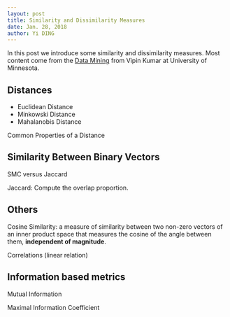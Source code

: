 ```yaml
--- 
layout: post
title: Similarity and Dissimilarity Measures
date: Jan. 28, 2018
author: Yi DING
---
```


In this post we introduce some similarity and dissimilarity measures. Most content come from the [Data Mining](https://www-users.cs.umn.edu/~kumar001/dmbook/index.php) from Vipin Kumar at University of Minnesota.

## Distances
* Euclidean Distance
* Minkowski Distance
* Mahalanobis Distance

Common Properties of a Distance

## Similarity Between Binary Vectors
SMC versus Jaccard

Jaccard: Compute the overlap proportion.

## Others
Cosine Similarity: a measure of similarity between two non-zero vectors of an inner product space that measures the cosine of the angle between them, **independent of magnitude**.

Correlations (linear relation)

## Information based metrics
Mutual Information

Maximal Information Coefficient